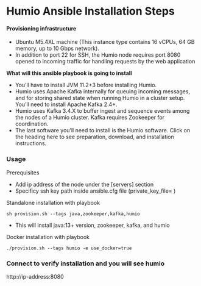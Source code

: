 # Humio Ansible Installation Steps


#### Provisioning infrastructure

- Ubuntu M5.4XL machine (This instance type contains 16 vCPUs, 64 GB memory, up to 10 Gbps network).
- In addition to port 22 for SSH, the Humio node requires port 8080 opened to incoming traffic for handling requests by the web application

**What will this ansible playbook is going to install**

- You’ll have to install JVM 11.2+3 before installing Humio.
- Humio uses Apache Kafka internally for queuing incoming messages, and for storing shared state when running Humio in a cluster setup. You’ll need to install Apache Kafka 2.4+.
- Humio uses Kafka 3.4.X to buffer ingest and sequence events among the nodes of a Humio cluster. Kafka requires Zookeeper for coordination.
- The last software you’ll need to install is the Humio software. Click on the heading here to see preparation, download, and installation instructions.

### Usage

Prerequisites
- Add ip address of the node under the [servers] section
- Specificy ssh key path inside ansible.cfg file (private_key_file= )

Standalone installation with playbook
```
sh provision.sh --tags java,zookeeper,kafka,humio
```
- This will install java:13+ version, zookeeper, kafka, and humio


Docker installation with playbook
```
./provision.sh --tags humio -e use_docker=true
```

### Connect to verify installation and you will see humio 
http://ip-address:8080



